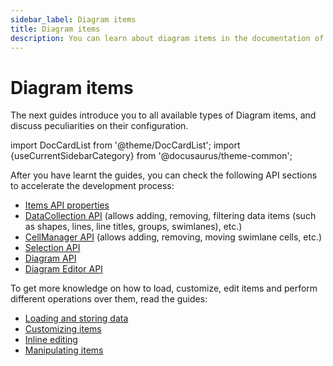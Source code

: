 ```yaml
---
sidebar_label: Diagram items
title: Diagram items
description: You can learn about diagram items in the documentation of the DHTMLX JavaScript Diagram library. Browse developer guides and API reference, try out code examples and live demos, and download a free 30-day evaluation version of DHTMLX Diagram.
---
```


# Diagram items

The next guides introduce you to all available types of Diagram items, and discuss peculiarities on their configuration.

import DocCardList from '@theme/DocCardList';
import {useCurrentSidebarCategory} from '@docusaurus/theme-common';

<DocCardList items={useCurrentSidebarCategory().items}/>

After you have learnt the guides, you can check the following API sections to accelerate the development process:

- [Items API properties](category/items-api.md)
- [DataCollection API](api/data_collection.md) (allows adding, removing, filtering data items (such as shapes, lines, line titles, groups, swimlanes), etc.)
- [CellManager API](api/cell_manager.md) (allows adding, removing, moving swimlane cells, etc.)
- [Selection API](api/selection.md)
- [Diagram API](api/diagram/api_overview.md)
- [Diagram Editor API](api/editor/api_overview.md)

To get more knowledge on how to load, customize, edit items and perform different operations over them, read the guides:

- [Loading and storing data](guides/loading_data.md)
- [Customizing items](guides/customization.md)
- [Inline editing](guides/inline_editing.md)
- [Manipulating items](guides/manipulating_items.md)
